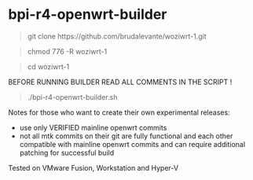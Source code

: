 # bpi-r4-openwrt-builder
 
 >git clone ht<span>tps://github.com/brudalevante/woziwrt-1.git
 
 >chmod 776 -R woziwrt-1
 
 >cd woziwrt-1
 
 BEFORE RUNNING BUILDER READ ALL COMMENTS IN THE SCRIPT !
 
 >./bpi-r4-openwrt-builder.sh
 
 
 Notes for those who want to create their own experimental releases:
- use only VERIFIED mainline openwrt commits
- not all mtk  commits on their git are fully functional and each other compatible
  with mainline openwrt commits and can require additional patching for successful 
  build
 
  
 Tested on VMware Fusion, Workstation and Hyper-V
